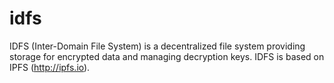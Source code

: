 # idfs
IDFS (Inter-Domain File System) is a decentralized file system providing storage for encrypted data and managing decryption keys.
IDFS is based on IPFS (http://ipfs.io).

